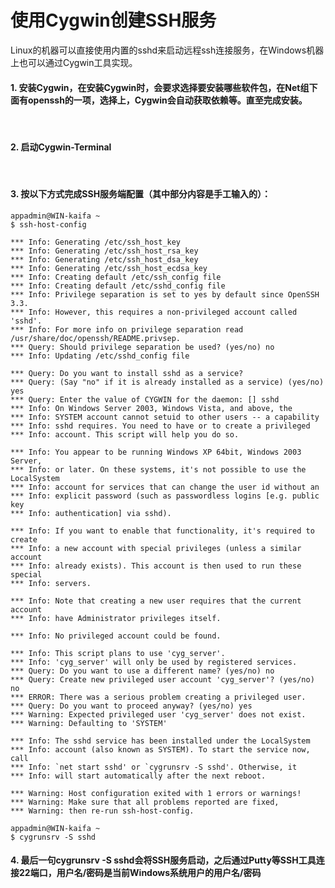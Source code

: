 # 使用Cygwin创建SSH服务

Linux的机器可以直接使用内置的sshd来启动远程ssh连接服务，在Windows机器上也可以通过Cygwin工具实现。

#### 1. 安装Cygwin，在安装Cygwin时，会要求选择要安装哪些软件包，在Net组下面有openssh的一项，选择上，Cygwin会自动获取依赖等。直至完成安装。
 
#### 2. 启动Cygwin-Terminal
 
#### 3. 按以下方式完成SSH服务端配置（其中部分内容是手工输入的）：

    appadmin@WIN-kaifa ~
    $ ssh-host-config
     
    *** Info: Generating /etc/ssh_host_key
    *** Info: Generating /etc/ssh_host_rsa_key
    *** Info: Generating /etc/ssh_host_dsa_key
    *** Info: Generating /etc/ssh_host_ecdsa_key
    *** Info: Creating default /etc/ssh_config file
    *** Info: Creating default /etc/sshd_config file
    *** Info: Privilege separation is set to yes by default since OpenSSH 3.3.
    *** Info: However, this requires a non-privileged account called 'sshd'.
    *** Info: For more info on privilege separation read /usr/share/doc/openssh/README.privsep.
    *** Query: Should privilege separation be used? (yes/no) no
    *** Info: Updating /etc/sshd_config file
     
    *** Query: Do you want to install sshd as a service?
    *** Query: (Say "no" if it is already installed as a service) (yes/no) yes
    *** Query: Enter the value of CYGWIN for the daemon: [] sshd
    *** Info: On Windows Server 2003, Windows Vista, and above, the
    *** Info: SYSTEM account cannot setuid to other users -- a capability
    *** Info: sshd requires. You need to have or to create a privileged
    *** Info: account. This script will help you do so.
     
    *** Info: You appear to be running Windows XP 64bit, Windows 2003 Server,
    *** Info: or later. On these systems, it's not possible to use the LocalSystem
    *** Info: account for services that can change the user id without an
    *** Info: explicit password (such as passwordless logins [e.g. public key
    *** Info: authentication] via sshd).
     
    *** Info: If you want to enable that functionality, it's required to create
    *** Info: a new account with special privileges (unless a similar account
    *** Info: already exists). This account is then used to run these special
    *** Info: servers.
     
    *** Info: Note that creating a new user requires that the current account
    *** Info: have Administrator privileges itself.
     
    *** Info: No privileged account could be found.
     
    *** Info: This script plans to use 'cyg_server'.
    *** Info: 'cyg_server' will only be used by registered services.
    *** Query: Do you want to use a different name? (yes/no) no
    *** Query: Create new privileged user account 'cyg_server'? (yes/no) no
    *** ERROR: There was a serious problem creating a privileged user.
    *** Query: Do you want to proceed anyway? (yes/no) yes
    *** Warning: Expected privileged user 'cyg_server' does not exist.
    *** Warning: Defaulting to 'SYSTEM'
     
    *** Info: The sshd service has been installed under the LocalSystem
    *** Info: account (also known as SYSTEM). To start the service now, call
    *** Info: `net start sshd' or `cygrunsrv -S sshd'. Otherwise, it
    *** Info: will start automatically after the next reboot.
     
    *** Warning: Host configuration exited with 1 errors or warnings!
    *** Warning: Make sure that all problems reported are fixed,
    *** Warning: then re-run ssh-host-config.
     
    appadmin@WIN-kaifa ~
    $ cygrunsrv -S sshd

#### 4. 最后一句cygrunsrv -S sshd会将SSH服务启动，之后通过Putty等SSH工具连接22端口，用户名/密码是当前Windows系统用户的用户名/密码
